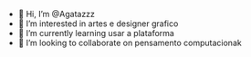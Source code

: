 - 👋 Hi, I’m @Agatazzz
- 👀 I’m interested in artes e designer grafico
- 🌱 I’m currently learning usar a plataforma
- 💞️ I’m looking to collaborate on pensamento computacionak

<!---
Agatazzz/Agatazzz is a ✨ special ✨ repository because its `README.md` (this file) appears on your GitHub profile.
You can click the Preview link to take a look at your changes.
--->
